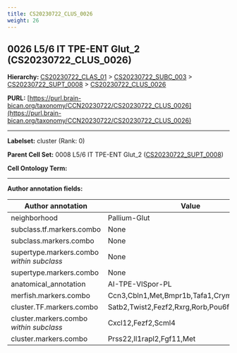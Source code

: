 ```yaml
---
title: CS20230722_CLUS_0026
weight: 26
---
```

## 0026 L5/6 IT TPE-ENT Glut_2 (CS20230722_CLUS_0026)
<b>Hierarchy: </b>
[CS20230722_CLAS_01](../CS20230722_CLAS_01) >
[CS20230722_SUBC_003](../CS20230722_SUBC_003) >
[CS20230722_SUPT_0008](../CS20230722_SUPT_0008) >
[CS20230722_CLUS_0026](../CS20230722_CLUS_0026)

**PURL:** [https://purl.brain-bican.org/taxonomy/CCN20230722/CS20230722_CLUS_0026](https://purl.brain-bican.org/taxonomy/CCN20230722/CS20230722_CLUS_0026)

---


**Labelset:** cluster (Rank: 0)

**Parent Cell Set:** 0008 L5/6 IT TPE-ENT Glut_2 ([CS20230722_SUPT_0008](../CS20230722_SUPT_0008))



**Cell Ontology Term:** 

[MARKER GENES.]: #


---

[TRANSFERRED ANNOTATIONS.]: #


[AUTHOR ANNOTATION FIELDS.]: #


**Author annotation fields:**

| Author annotation | Value |
|-------------------|-------|
|neighborhood|Pallium-Glut|
|subclass.tf.markers.combo|None|
|subclass.markers.combo|None|
|supertype.markers.combo _within subclass_|None|
|supertype.markers.combo|None|
|anatomical_annotation|AI-TPE-VISpor-PL|
|merfish.markers.combo|Ccn3,Cbln1,Met,Bmpr1b,Tafa1,Crym,Rprm,Trpc7|
|cluster.TF.markers.combo|Satb2,Twist2,Fezf2,Rxrg,Rorb,Pou6f2|
|cluster.markers.combo _within subclass_|Cxcl12,Fezf2,Scml4|
|cluster.markers.combo|Prss22,Il1rapl2,Fgf11,Met|

